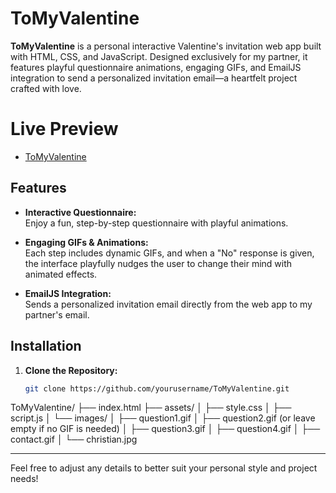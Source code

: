 ﻿# ToMyValentine

**ToMyValentine** is a personal interactive Valentine's invitation web app built with HTML, CSS, and JavaScript. Designed exclusively for my partner, it features playful questionnaire animations, engaging GIFs, and EmailJS integration to send a personalized invitation email—a heartfelt project crafted with love.

# Live Preview 
-  [ToMyValentine](https://chrisraro.github.io/ToMyValentine/)
## Features

- **Interactive Questionnaire:**  
  Enjoy a fun, step-by-step questionnaire with playful animations.
  
- **Engaging GIFs & Animations:**  
  Each step includes dynamic GIFs, and when a "No" response is given, the interface playfully nudges the user to change their mind with animated effects.

- **EmailJS Integration:**  
  Sends a personalized invitation email directly from the web app to my partner's email.

## Installation

1. **Clone the Repository:**

   ```bash
   git clone https://github.com/yourusername/ToMyValentine.git


ToMyValentine/
├── index.html
├── assets/
│   ├── style.css
│   ├── script.js
│   └── images/
│       ├── question1.gif
│       ├── question2.gif    (or leave empty if no GIF is needed)
│       ├── question3.gif
│       ├── question4.gif
│       ├── contact.gif
│       └── christian.jpg

---

Feel free to adjust any details to better suit your personal style and project needs!

